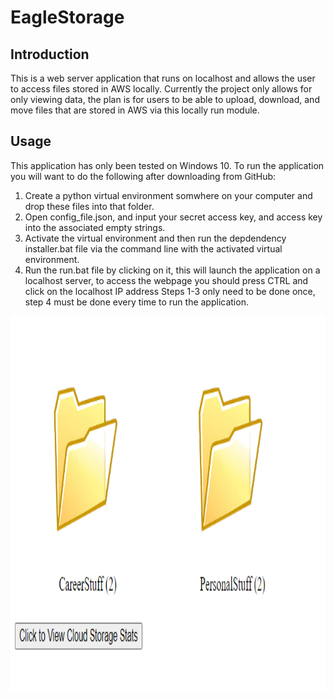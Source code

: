 # EagleStorage

## Introduction
This is a web server application that runs on localhost and allows the user to access files stored in AWS locally. Currently the project only allows for only viewing data, the plan is for users to be able to upload, download, and move files that are stored in AWS via this locally run module. 

## Usage
This application has only been tested on Windows 10. To run the application you will want to do the following after downloading from GitHub:
  1. Create a python virtual environment somwhere on your computer and drop these files into that folder. 
  2. Open config_file.json, and input your secret access key, and access key into the associated empty strings.
  3. Activate the virtual environment and then run the depdendency installer.bat file via the command line with the activated virtual environment.
  4. Run the run.bat file by clicking on it, this will launch the application on a localhost server, to access the webpage you should press CTRL and click on the localhost IP address
Steps 1-3 only need to be done once, step 4 must be done every time to run the application.

<img src="https://github.com/meagle21/EagleStorage/blob/505193d55361f76184e8c046665198705ff772ae/example.png" width="1200" height="600"></img>
